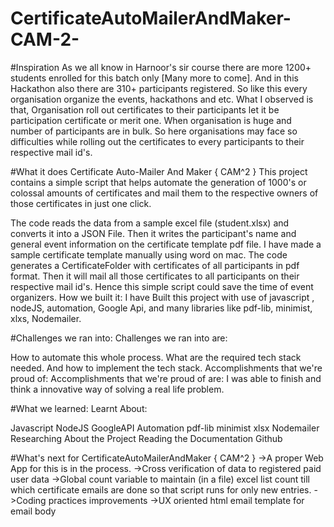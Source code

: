 # CertificateAutoMailerAndMaker-CAM-2-

#Inspiration
As we all know in Harnoor's sir course there are more 1200+ students enrolled for this batch only [Many more to come]. And in this Hackathon also there are 310+ participants registered. So like this every organisation organize the events, hackathons and etc. What I observed is that, Organisation roll out certificates to their participants let it be participation certificate or merit one. When organisation is huge and number of participants are in bulk. So here organisations may face so difficulties while rolling out the certificates to every participants to their respective mail id's.

#What it does
Certificate Auto-Mailer And Maker { CAM^2 }
This project contains a simple script that helps automate the generation of 1000's or colossal amounts of certificates and mail them to the respective owners of those certificates in just one click.

The code reads the data from a sample excel file (student.xlsx) and converts it into a JSON File.
Then it writes the participant's name and general event information on the certificate template pdf file.
I have made a sample certificate template manually using word on mac.
The code generates a CertificateFolder with certificates of all participants in pdf format.
Then it will mail all those certificates to all participants on their respective mail id's. Hence this simple script could save the time of event organizers.
How we built it:
I have Built this project with use of javascript , nodeJS, automation, Google Api, and many libraries like pdf-lib, minimist, xlxs, Nodemailer.

#Challenges we ran into:
Challenges we ran into are:

How to automate this whole process.
What are the required tech stack needed.
And how to implement the tech stack.
Accomplishments that we're proud of:
Accomplishments that we're proud of are: I was able to finish and think a innovative way of solving a real life problem.

#What we learned:
Learnt About:

Javascript
NodeJS
GoogleAPI
Automation
pdf-lib
minimist
xlsx
Nodemailer
Researching About the Project
Reading the Documentation
Github

#What's next for CertificateAutoMailerAndMaker { CAM^2 }
->A proper Web App for this is in the process. ->Cross verification of data to registered paid user data ->Global count variable to maintain (in a file) excel list count till which certificate emails are done so that script runs for only new entries. ->Coding practices improvements ->UX oriented html email template for email body

